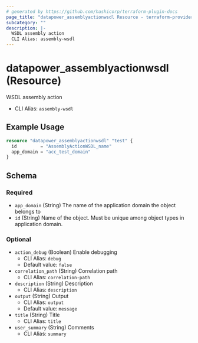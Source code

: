 ```yaml
---
# generated by https://github.com/hashicorp/terraform-plugin-docs
page_title: "datapower_assemblyactionwsdl Resource - terraform-provider-datapower"
subcategory: ""
description: |-
  WSDL assembly action
  CLI Alias: assembly-wsdl
---
```


# datapower_assemblyactionwsdl (Resource)

WSDL assembly action
  - CLI Alias: `assembly-wsdl`

## Example Usage

```terraform
resource "datapower_assemblyactionwsdl" "test" {
  id         = "AssemblyActionWSDL_name"
  app_domain = "acc_test_domain"
}
```

<!-- schema generated by tfplugindocs -->
## Schema

### Required

- `app_domain` (String) The name of the application domain the object belongs to
- `id` (String) Name of the object. Must be unique among object types in application domain.

### Optional

- `action_debug` (Boolean) Enable debugging
  - CLI Alias: `debug`
  - Default value: `false`
- `correlation_path` (String) Correlation path
  - CLI Alias: `correlation-path`
- `description` (String) Description
  - CLI Alias: `description`
- `output` (String) Output
  - CLI Alias: `output`
  - Default value: `message`
- `title` (String) Title
  - CLI Alias: `title`
- `user_summary` (String) Comments
  - CLI Alias: `summary`
